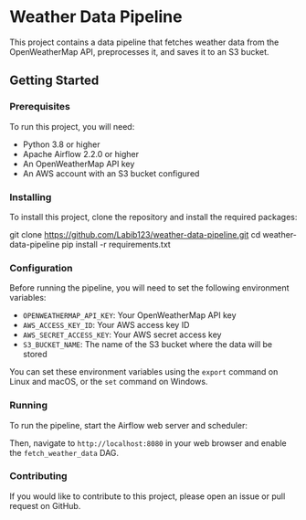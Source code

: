 # Weather Data Pipeline

This project contains a data pipeline that fetches weather data from the OpenWeatherMap API, preprocesses it, and saves it to an S3 bucket.

## Getting Started

### Prerequisites

To run this project, you will need:

- Python 3.8 or higher
- Apache Airflow 2.2.0 or higher
- An OpenWeatherMap API key
- An AWS account with an S3 bucket configured

### Installing

To install this project, clone the repository and install the required packages:

git clone https://github.com/Labib123/weather-data-pipeline.git
cd weather-data-pipeline
pip install -r requirements.txt


### Configuration

Before running the pipeline, you will need to set the following environment variables:

- `OPENWEATHERMAP_API_KEY`: Your OpenWeatherMap API key
- `AWS_ACCESS_KEY_ID`: Your AWS access key ID
- `AWS_SECRET_ACCESS_KEY`: Your AWS secret access key
- `S3_BUCKET_NAME`: The name of the S3 bucket where the data will be stored

You can set these environment variables using the `export` command on Linux and macOS, or the `set` command on Windows.

### Running

To run the pipeline, start the Airflow web server and scheduler:


Then, navigate to `http://localhost:8080` in your web browser and enable the `fetch_weather_data` DAG.

### Contributing

If you would like to contribute to this project, please open an issue or pull request on GitHub.

